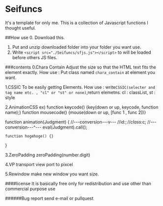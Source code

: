 # Seifuncs
It's a template for only me.
This is a collection of Javascript functions I thought useful.

##How use
0. Download this.
1. Put and unzip downloaded folder into your folder you want use.
2. Write `<script src="./Seifuncs/sfjs.js"></script>` to will be loaded before others JS files.

###contents
0.Chara Contain
  Adjust the size so that the HTML text fits the element exactly.
  How use : Put class named `chara_contain` at element you want.
  
1.CSSIC
  To be easily getting Elements.
  How use : write`CSSIC(selecter and tag name etc. , "cl" or "st" or none)`,return elemetns.
  cl : classList, st : style
  
2.AnimationCSS
  ex)
  function keycode() {key(down or up, keycode, function name);}
  function mousecode() {mouse(down or up, [func 1 , func 2])}

  function animation(Judgment) {
    //---conversion---v---
    //id:$;
    //class:$c;
    //---conversion---^---
    eval(Judgment).call();
    
    function hogehoge() {}
 }
 
3.ZeroPadding
  zeroPadding(number.digit)

4.VP
  transport view port to pixcel

5.Rewindow
  make new window you want size.
  
####license
It is basically free only for redistribution and use other than commercial purpose use

######Bug report
send e-mail or pullquest
